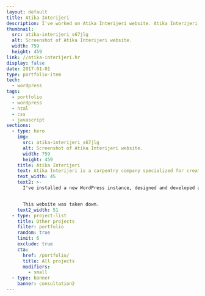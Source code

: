 ```yaml
---
layout: default
title: Atika Interijeri
description: I've worked on Atika Interijeri website. Atika Interijeri is a carpentry company specialized in creating different kinds of custom furniture.
thumbnail:
  src: atika-interijeri_s67jlg
  alt: Screenshot of Atika Interijeri website.
  width: 759
  height: 459
link: //atika-interijeri.hr
display: false
date: 2017-01-01
type: portfolio-item
tech:
  - wordpress
tags:
  - portfolio
  - wordpress
  - html
  - css
  - javascript
sections:
  - type: hero
    img:
      src: atika-interijeri_s67jlg
      alt: Screenshot of Atika Interijeri website.
      width: 759
      height: 459
    title: Atika Interijeri
    text: Atika Interijeri is a carpentry company specialized for creating all kinds of custom furniture.
    text_width: 45
    text2: >-
      I've installed a new WordPress instance, designed and developed a new WordPress theme from scratch, hosted the website on DigitalOcean, and used Cloudflare to improve the security and performance.


      This website was taken down.
    text2_width: 51
  - type: project-list
    title: Other projects
    filter: portfolio
    random: true
    limit: 6
    exclude: true
    cta:
      href: /portfolio/
      title: All projects
      modifiers:
        - small
  - type: banner
    banner: consultation2
---
```

